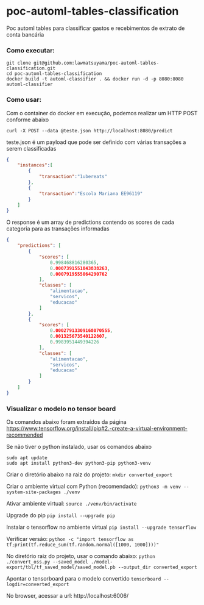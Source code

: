 # poc-automl-tables-classification

Poc automl tables para classificar gastos e recebimentos de extrato de conta bancária

### Como executar:

```
git clone git@github.com:lawmatsuyama/poc-automl-tables-classification.git
cd poc-automl-tables-classification
docker build -t automl-classifier . && docker run -d -p 8080:8080 automl-classifier
```

### Como usar:
Com o container do docker em execução, podemos realizar um HTTP POST conforme abaixo

`curl -X POST --data @teste.json http://localhost:8080/predict`

teste.json é um payload que pode ser definido com várias transações a serem classificadas

```json
{
    "instances":[
        {
            "transaction":"1ubereats"
        },
        {
            "transaction":"Escola Mariana EE96119"
        }
    ]
}
```

O response é um array de predictions contendo os scores de cada categoria para as transações informadas

```json
{
    "predictions": [
        {
            "scores": [
                0.998468816280365,
                0.0007391551043838263,
                0.0007919555064290762
            ],
            "classes": [
                "alimentacao",
                "servicos",
                "educacao"
            ]
        },
        {
            "scores": [
                0.00027913309168070555,
                0.001325673540122807,
                0.9983951449394226
            ],
            "classes": [
                "alimentacao",
                "servicos",
                "educacao"
            ]
        }
    ]
}
```

### Visualizar o modelo no tensor board
Os comandos abaixo foram extraídos da página https://www.tensorflow.org/install/pip#2.-create-a-virtual-environment-recommended

Se não tiver o python instalado, usar os comandos abaixo
```
sudo apt update
sudo apt install python3-dev python3-pip python3-venv
```

Criar o diretório abaixo na raiz do projeto:
`mkdir converted_export`

Criar o ambiente virtual com Python (recomendado):
`python3 -m venv --system-site-packages ./venv`

Ativar ambiente virtual:
`source ./venv/bin/activate`

Upgrade do pip
`pip install --upgrade pip`

Instalar o tensorflow no ambiente virtual
`pip install --upgrade tensorflow`

Verificar versão:
`python -c "import tensorflow as tf;print(tf.reduce_sum(tf.random.normal([1000, 1000])))"`

No diretório raiz do projeto, usar o comando abaixo:
`python ./convert_oss.py --saved_model ./model-export/tbl/tf_saved_model/saved_model.pb --output_dir converted_export`

Apontar o tensorboard para o modelo convertido
`tensorboard --logdir=converted_export`

No browser, acessar a url:
http://localhost:6006/
